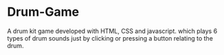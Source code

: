 # Drum-Game
A drum kit game developed with HTML, CSS and javascript. which plays 6 types of drum sounds just by clicking or pressing a button relating to the drum.
